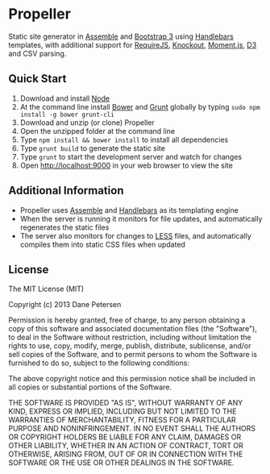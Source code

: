 # Propeller

Static site generator in [Assemble](http://assemble.io) and [Bootstrap 3](http://getbootstrap.com) using [Handlebars](http://handlebarsjs.com) templates, with additional support for [RequireJS](http://requirejs.org), [Knockout](http://knockoutjs.com), [Moment.js](http://momentjs.com), [D3](http://d3js.org) and CSV parsing.

## Quick Start

1. Download and install [Node](http://nodejs.org)
1. At the command line install [Bower](http://bower.io) and [Grunt](http://gruntjs.com)  globally by typing `sudo npm install -g bower grunt-cli`
1. Download and unzip (or clone) Propeller
1. Open the unzipped folder at the command line
1. Type `npm install && bower install` to install all dependencies
1. Type `grunt build` to generate the static site
1. Type `grunt` to start the development server and watch for changes
1. Open [http://localhost:9000](http://localhost:9000) in your web browser to view the site

## Additional Information

* Propeller uses [Assemble](http://assemble.io) and [Handlebars](http://handlebarsjs.com) as its templating engine
* When the server is running it monitors for file updates, and automatically regenerates the static files
* The server also monitors for changes to [LESS](http://lesscss.org) files, and automatically compiles them into static CSS files when updated

## License

The MIT License (MIT)

Copyright (c) 2013 Dane Petersen

Permission is hereby granted, free of charge, to any person obtaining a copy
of this software and associated documentation files (the "Software"), to deal
in the Software without restriction, including without limitation the rights
to use, copy, modify, merge, publish, distribute, sublicense, and/or sell
copies of the Software, and to permit persons to whom the Software is
furnished to do so, subject to the following conditions:

The above copyright notice and this permission notice shall be included in
all copies or substantial portions of the Software.

THE SOFTWARE IS PROVIDED "AS IS", WITHOUT WARRANTY OF ANY KIND, EXPRESS OR
IMPLIED, INCLUDING BUT NOT LIMITED TO THE WARRANTIES OF MERCHANTABILITY,
FITNESS FOR A PARTICULAR PURPOSE AND NONINFRINGEMENT. IN NO EVENT SHALL THE
AUTHORS OR COPYRIGHT HOLDERS BE LIABLE FOR ANY CLAIM, DAMAGES OR OTHER
LIABILITY, WHETHER IN AN ACTION OF CONTRACT, TORT OR OTHERWISE, ARISING FROM,
OUT OF OR IN CONNECTION WITH THE SOFTWARE OR THE USE OR OTHER DEALINGS IN
THE SOFTWARE.
